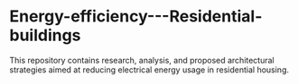 # Energy-efficiency---Residential-buildings
This repository contains research, analysis, and proposed architectural strategies aimed at reducing electrical energy usage in residential housing.
